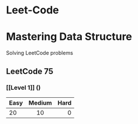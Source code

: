 # Leet-Code

# Mastering Data Structure

Solving LeetCode problems 

##  LeetCode 75 

###  [[Level 1]] ()
| Easy| Medium| Hard|
|--------------|:-----:|-----------:|
| 20| 10| 0|
